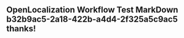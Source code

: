 <properties
ms.topic="hero-topic1"
ms.test1="hero-topic"
ms.test2="test"/>

## OpenLocalization Workflow Test MarkDown b32b9ac5-2a18-422b-a4d4-2f325a5c9ac5 thanks!
